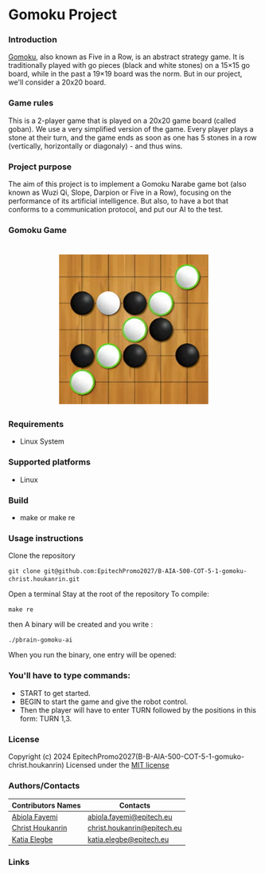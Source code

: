 # Gomoku Project

### Introduction 
[Gomoku](https://en.wikipedia.org/wiki/Gomoku), also known as Five in a Row, is an abstract strategy game. It is traditionally played with go pieces (black and white stones) on a 15×15 go board, while in the past a 19×19 board was the norm. But in our project, we'll consider a 20x20 board.

### Game rules
This is a 2-player game that is played on a 20x20 game board (called goban). We use a very
simplified version of the game. Every player plays a stone at their turn, and the game ends as
soon as one has 5 stones in a row (vertically, horizontally or diagonaly) - and thus wins.

### Project purpose
The aim of this project is to implement a Gomoku Narabe game bot (also known as Wuzi Qi, Slope,
Darpion or Five in a Row), focusing on the performance of its artificial intelligence. But also, to have a bot that conforms to a communication protocol, and put our AI to the test. 

### Gomoku Game

<h1 align="center">
  <img src="gomoku-oya-logo.png" alt="Gomoku Logo" width="300">
  <br>
</h1>

### Requirements
- Linux System

### Supported platforms
- Linux

### Build
- make or make re

### Usage instructions

Clone the repository
```shell
git clone git@github.com:EpitechPromo2027/B-AIA-500-COT-5-1-gomoku-christ.houkanrin.git
```
Open a terminal
Stay at the root of the repository
To compile:
```shell
make re
```
then
A binary will be created and you write :
```shell
./pbrain-gomoku-ai
```
When you run the binary, one entry will be opened:
### You'll have to type commands:
* START to get started.
* BEGIN to start the game and give the robot control.
* Then the player will have to enter TURN followed by the positions in this form: TURN 1,3.

### License
Copyright (c) 2024 EpitechPromo2027(B-B-AIA-500-COT-5-1-gomuko-christ.houkanrin)
Licensed under the [MIT license](https://github.com/EpitechPromo2027/B-AIA-500-COT-5-1-gomuko-christ.houkanrin/blob/main/LICENSE])

### Authors/Contacts
| Contributors Names | Contacts|
| --------------------------------------------|------------------------- |
| [Abiola Fayemi](https://github.com/AbiolaShadow) | abiola.fayemi@epitech.eu   |
| [Christ Houkanrin](https://github.com/christh2) | christ.houkanrin@epitech.eu    |
| [Katia Elegbe](https://github.com/cyndi)        | katia.elegbe@epitech.eu    |

### Links


